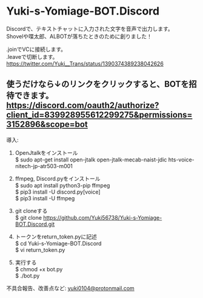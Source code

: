 # Yuki-s-Yomiage-BOT.Discord  
Discordで、テキストチャットに入力された文字を音声で出力します。  
Shovelや喋太郎、ALBOTが落ちたときのために創りました！

.joinでVCに接続します。  
.leaveで切断します。  
https://twitter.com/Yuki__Trans/status/1390374389238042626  

使うだけなら↓のリンクをクリックすると、BOTを招待できます。  
https://discord.com/oauth2/authorize?client_id=839928955612299275&permissions=3152896&scope=bot  
------------------------------------------------------------------------
導入:  
1. OpenJtalkをインストール  
$ sudo apt-get install open-jtalk open-jtalk-mecab-naist-jdic hts-voice-nitech-jp-atr503-m001  

2. ffmpeg, Discord.pyをインストール  
$ sudo apt install python3-pip ffmpeg  
$ pip3 install -U discord.py[voice]  
$ pip3 install -U ffmpeg  

3. git cloneする  
$ git clone https://github.com/Yuki56738/Yuki-s-Yomiage-BOT.Discord.git  

4. トークンをreturn_token.pyに記述  
$ cd Yuki-s-Yomiage-BOT.Discord  
$ vi return_token.py 

4. 実行する  
$ chmod +x bot.py  
$ ./bot.py

不具合報告、改善点など:  yuki0104@protonmail.com
